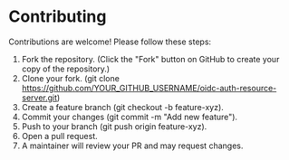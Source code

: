 # Contributing
Contributions are welcome! Please follow these steps:

1. Fork the repository. (Click the "Fork" button on GitHub to create your copy of the repository.)
2. Clone your fork. (git clone https://github.com/YOUR_GITHUB_USERNAME/oidc-auth-resource-server.git)
3. Create a feature branch (git checkout -b feature-xyz).
4. Commit your changes (git commit -m "Add new feature").
5. Push to your branch (git push origin feature-xyz).
6. Open a pull request.
7. A maintainer will review your PR and may request changes.
